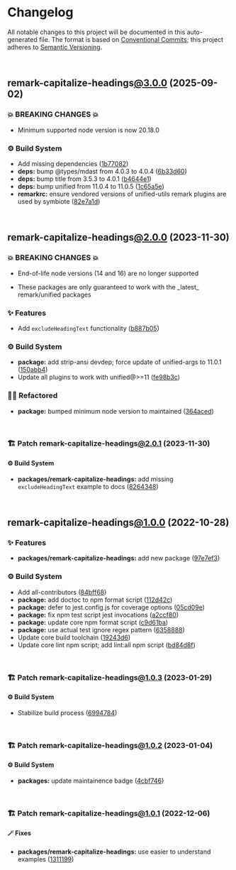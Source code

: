 # Changelog

All notable changes to this project will be documented in this auto-generated
file. The format is based on [Conventional Commits][1];
this project adheres to [Semantic Versioning][2].

<br />

## remark-capitalize-headings[@3.0.0][3] (2025-09-02)

### 💥 BREAKING CHANGES 💥

- Minimum supported node version is now 20.18.0

### ⚙️ Build System

- Add missing dependencies ([1b77082][4])
- **deps:** bump @types/mdast from 4.0.3 to 4.0.4 ([6b33d60][5])
- **deps:** bump title from 3.5.3 to 4.0.1 ([b4644e1][6])
- **deps:** bump unified from 11.0.4 to 11.0.5 ([1c65a5e][7])
- **remarkrc:** ensure vendored versions of unified-utils remark plugins are used by symbiote ([82e7a1d][8])

<br />

## remark-capitalize-headings[@2.0.0][9] (2023-11-30)

### 💥 BREAKING CHANGES 💥

- End-of-life node versions (14 and 16) are no longer supported

- These packages are only guaranteed to work with the \_latest\_ remark/unified packages

### ✨ Features

- Add `excludeHeadingText` functionality ([b887b05][10])

### ⚙️ Build System

- **package:** add strip-ansi devdep; force update of unified-args to 11.0.1 ([150abb4][11])
- Update all plugins to work with unified@>=11 ([fe98b3c][12])

### 🧙🏿 Refactored

- **package:** bumped minimum node version to maintained ([364aced][13])

<br />

### 🏗️ Patch remark-capitalize-headings[@2.0.1][14] (2023-11-30)

#### ⚙️ Build System

- **packages/remark-capitalize-headings:** add missing `excludeHeadingText` example to docs ([8264348][15])

<br />

## remark-capitalize-headings[@1.0.0][16] (2022-10-28)

### ✨ Features

- **packages/remark-capitalize-headings:** add new package ([97e7ef3][17])

### ⚙️ Build System

- Add all-contributors ([84bff68][18])
- **package:** add doctoc to npm format script ([112d42c][19])
- **package:** defer to jest.config.js for coverage options ([05cd09e][20])
- **package:** fix npm test script jest invocations ([a2ccf80][21])
- **package:** update core npm format script ([c9d61ba][22])
- **package:** use actual test ignore regex pattern ([6358888][23])
- Update core build toolchain ([19243d6][24])
- Update core lint npm script; add lint:all npm script ([bd84d8f][25])

<br />

### 🏗️ Patch remark-capitalize-headings[@1.0.3][26] (2023-01-29)

#### ⚙️ Build System

- Stabilize build process ([6994784][27])

<br />

### 🏗️ Patch remark-capitalize-headings[@1.0.2][28] (2023-01-04)

#### ⚙️ Build System

- **packages:** update maintainence badge ([4cbf746][29])

<br />

### 🏗️ Patch remark-capitalize-headings[@1.0.1][30] (2022-12-06)

#### 🪄 Fixes

- **packages/remark-capitalize-headings:** use easier to understand examples ([1311199][31])

[1]: https://conventionalcommits.org
[2]: https://semver.org
[3]: https://github.com/Xunnamius/unified-utils/compare/remark-capitalize-headings@2.0.1...remark-capitalize-headings@3.0.0
[4]: https://github.com/Xunnamius/unified-utils/commit/1b770821fdbbb69487613bf2894f4d926bbfa4ea
[5]: https://github.com/Xunnamius/unified-utils/commit/6b33d60dfbb3dd4944b7e3404feaf34c43bfc828
[6]: https://github.com/Xunnamius/unified-utils/commit/b4644e1a2ad19b2cb1fd873a36a9125ef69e5ca5
[7]: https://github.com/Xunnamius/unified-utils/commit/1c65a5e19c19ffc99cb4e39a420c6aeddd90fc6d
[8]: https://github.com/Xunnamius/unified-utils/commit/82e7a1d1fac269612b64776bc548f1dafabf37ba
[9]: https://github.com/Xunnamius/unified-utils/compare/remark-capitalize-headings@1.0.3...remark-capitalize-headings@2.0.0
[10]: https://github.com/Xunnamius/unified-utils/commit/b887b05deaa81f5c600e0a30c8bf949cafde54b9
[11]: https://github.com/Xunnamius/unified-utils/commit/150abb424fd30e84336ddf8b1f443d75a04c30a1
[12]: https://github.com/Xunnamius/unified-utils/commit/fe98b3c7f06f4356bed713d2edb7d6f7f749617b
[13]: https://github.com/Xunnamius/unified-utils/commit/364aced3f0c8d4e56df8cde24419d13f568cb68f
[14]: https://github.com/Xunnamius/unified-utils/compare/remark-capitalize-headings@2.0.0...remark-capitalize-headings@2.0.1
[15]: https://github.com/Xunnamius/unified-utils/commit/826434899d23711a6f7e306e7d1d86fe053b09e3
[16]: https://github.com/Xunnamius/unified-utils/compare/05cd09e0cf13f18fa56f6156516bcf546b1238e6...remark-capitalize-headings@1.0.0
[17]: https://github.com/Xunnamius/unified-utils/commit/97e7ef33888a54b4fadff9a67684e3f63ed3786c
[18]: https://github.com/Xunnamius/unified-utils/commit/84bff68339c7a742c104c0f2545fe62b28c8b473
[19]: https://github.com/Xunnamius/unified-utils/commit/112d42c6999f758ff618f4e116eb7cf38c09f77c
[20]: https://github.com/Xunnamius/unified-utils/commit/05cd09e0cf13f18fa56f6156516bcf546b1238e6
[21]: https://github.com/Xunnamius/unified-utils/commit/a2ccf801276c84e54d3fc1afaad574f78408d86f
[22]: https://github.com/Xunnamius/unified-utils/commit/c9d61bacbd52bc76b05abd3426474bf0176c3cd9
[23]: https://github.com/Xunnamius/unified-utils/commit/63588887a7377f3ee7488b19c87f1f2bf1faa811
[24]: https://github.com/Xunnamius/unified-utils/commit/19243d623ba14cfd629c5e4632e6a75de508592b
[25]: https://github.com/Xunnamius/unified-utils/commit/bd84d8fc1fb5c4d1828a16a47214a6730f34899a
[26]: https://github.com/Xunnamius/unified-utils/compare/remark-capitalize-headings@1.0.2...remark-capitalize-headings@1.0.3
[27]: https://github.com/Xunnamius/unified-utils/commit/69947844f42e618f336aeeb9af1d6c9f4ee1e82b
[28]: https://github.com/Xunnamius/unified-utils/compare/remark-capitalize-headings@1.0.1...remark-capitalize-headings@1.0.2
[29]: https://github.com/Xunnamius/unified-utils/commit/4cbf746b78c3bb369c3b27228ec582c3a3e47c54
[30]: https://github.com/Xunnamius/unified-utils/compare/remark-capitalize-headings@1.0.0...remark-capitalize-headings@1.0.1
[31]: https://github.com/Xunnamius/unified-utils/commit/1311199e584bd9a867e448ab69e8507c3e768183
